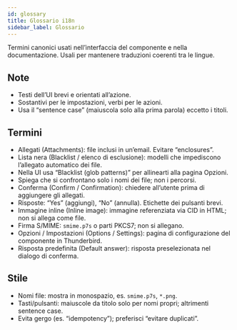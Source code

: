 ```yaml
---
id: glossary
title: Glossario i18n
sidebar_label: Glossario
---
```


Termini canonici usati nell’interfaccia del componente e nella documentazione. Usali per mantenere traduzioni coerenti tra le lingue.

## Note

- Testi dell’UI brevi e orientati all’azione.
- Sostantivi per le impostazioni, verbi per le azioni.
- Usa il “sentence case” (maiuscola solo alla prima parola) eccetto i titoli.

## Termini

- Allegati (Attachments): file inclusi in un’email. Evitare “enclosures”.
- Lista nera (Blacklist / elenco di esclusione): modelli che impediscono l’allegato automatico dei file.
- Nella UI usa “Blacklist (glob patterns)” per allinearti alla pagina Opzioni.
- Spiega che si confrontano solo i nomi dei file; non i percorsi.
- Conferma (Confirm / Confirmation): chiedere all’utente prima di aggiungere gli allegati.
- Risposte: “Yes” (aggiungi), “No” (annulla). Etichette dei pulsanti brevi.
- Immagine inline (Inline image): immagine referenziata via CID in HTML; non si allega come file.
- Firma S/MIME: `smime.p7s` o parti PKCS7; non si allegano.
- Opzioni / Impostazioni (Options / Settings): pagina di configurazione del componente in Thunderbird.
- Risposta predefinita (Default answer): risposta preselezionata nel dialogo di conferma.

## Stile

- Nomi file: mostra in monospazio, es. `smime.p7s`, `*.png`.
- Tasti/pulsanti: maiuscole da titolo solo per nomi propri; altrimenti sentence case.
- Evita gergo (es. “idempotency”); preferisci “evitare duplicati”.
